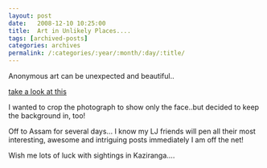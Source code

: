 ```yaml
---
layout: post
date:	2008-12-10 10:25:00
title:  Art in Unlikely Places....
tags: [archived-posts]
categories: archives
permalink: /:categories/:year/:month/:day/:title/
---
```

Anonymous art can be unexpected and beautiful..


<a href="http://bangalore.citizenmatters.in/blogs/show_entry/667"> take a look at this </a>

I wanted to crop the photograph to show only the face..but decided to keep the background in, too!


Off to Assam for several days... I know my LJ friends will pen all their most interesting, awesome and intriguing posts immediately I am off the net!

Wish me lots of luck with sightings in Kaziranga....
